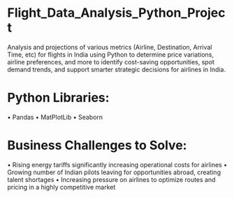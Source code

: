 # Flight_Data_Analysis_Python_Project
Analysis and projections of various metrics (Airline, Destination, Arrival Time, etc) for flights in India using Python to determine price variations, airline preferences, and more to identify cost-saving opportunities, spot demand trends, and support smarter strategic decisions for airlines in India.

# Python Libraries:
• Pandas
• MatPlotLib
• Seaborn

# Business Challenges to Solve: 
• Rising energy tariffs significantly increasing operational costs for airlines
• Growing number of Indian pilots leaving for opportunities abroad, creating talent shortages
• Increasing pressure on airlines to optimize routes and pricing in a highly competitive market
